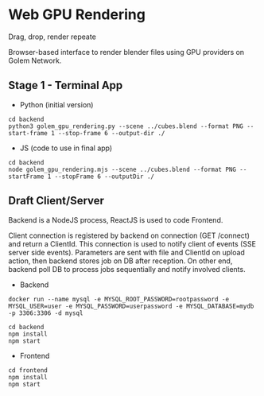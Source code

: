 # Web GPU Rendering
Drag, drop, render repeate

Browser-based interface to render blender files using GPU providers on Golem Network.

## Stage 1 - Terminal App
- Python (initial version)
```
cd backend
python3 golem_gpu_rendering.py --scene ../cubes.blend --format PNG --start-frame 1 --stop-frame 6 --output-dir ./
```
- JS (code to use in final app)
```
cd backend
node golem_gpu_rendering.mjs --scene ../cubes.blend --format PNG --startFrame 1 --stopFrame 6 --outputDir ./
```

## Draft Client/Server

Backend is a NodeJS process, ReactJS is used to code Frontend.

Client connection is registered by backend on connection (GET /connect) and return a ClientId.
This connection is used to notify client of events (SSE server side events).
Parameters are sent with file and ClientId on upload action, then backend stores job on DB after reception.
On other end, backend poll DB to process jobs sequentially and notify involved clients.


- Backend

```
docker run --name mysql -e MYSQL_ROOT_PASSWORD=rootpassword -e MYSQL_USER=user -e MYSQL_PASSWORD=userpassword -e MYSQL_DATABASE=mydb -p 3306:3306 -d mysql  

cd backend  
npm install  
npm start  
```

- Frontend
  
```
cd frontend  
npm install  
npm start  
```
